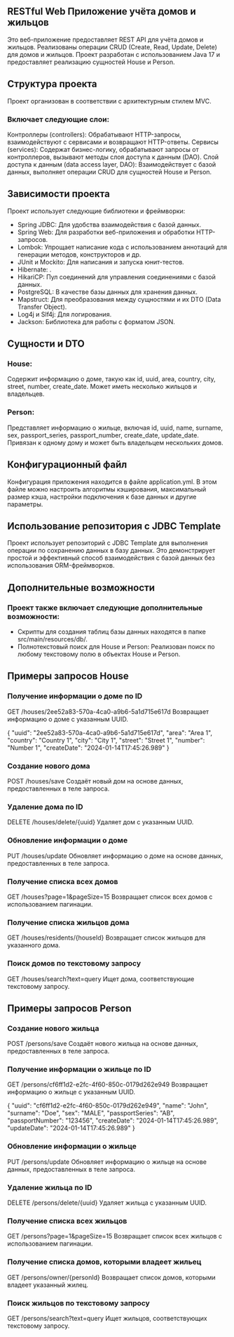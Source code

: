 ## RESTful Web Приложение учёта домов и жильцов
Это веб-приложение предоставляет REST API для учёта домов и жильцов. 
Реализованы операции CRUD (Create, Read, Update, Delete) для домов и жильцов. 
Проект разработан с использованием Java 17 и предоставляет реализацию сущностей House и Person.

## Структура проекта
Проект организован в соответствии с архитектурным стилем MVC. 

### Включает следующие слои:
Контроллеры (controllers): Обрабатывают HTTP-запросы, взаимодействуют с сервисами и возвращают HTTP-ответы.
Сервисы (services): Содержат бизнес-логику, обрабатывают запросы от контроллеров, вызывают методы слоя доступа к данным (DAO).
Слой доступа к данным (data access layer, DAO): Взаимодействует с базой данных, выполняет операции CRUD для сущностей House и Person.

## Зависимости проекта
Проект использует следующие библиотеки и фреймворки:

- Spring JDBC: Для удобства взаимодействия с базой данных.
- Spring Web: Для разработки веб-приложения и обработки HTTP-запросов.
- Lombok: Упрощает написание кода с использованием аннотаций для генерации методов, конструкторов и др.
- JUnit и Mockito: Для написания и запуска юнит-тестов.
- Hibernate: .
- HikariCP: Пул соединений для управления соединениями с базой данных.
- PostgreSQL: В качестве базы данных для хранения данных.
- Mapstruct: Для преобразования между сущностями и их DTO (Data Transfer Object).
- Log4j и Slf4j: Для логирования.
- Jackson: Библиотека для работы с форматом JSON.

## Сущности и DTO
### House: 
Содержит информацию о доме, такую как id, uuid, area, country, city, street, number, create_date. Может иметь несколько жильцов и владельцев.
### Person: 
Представляет информацию о жильце, включая id, uuid, name, surname, sex, passport_series, passport_number, create_date, update_date. Привязан к одному дому и может быть владельцем нескольких домов.

## Конфигурационный файл
Конфигурация приложения находится в файле application.yml. В этом файле можно настроить алгоритмы кэширования, максимальный размер кэша, настройки подключения к базе данных и другие параметры.

## Использование репозитория с JDBC Template
Проект использует репозиторий с JDBC Template для выполнения операции по сохранению данных в базу данных.
Это демонстрирует простой и эффективный способ взаимодействия с базой данных без использования ORM-фреймворков.

## Дополнительные возможности
###  Проект также включает следующие дополнительные возможности:

- Скрипты для создания таблиц базы данных находятся в папке src/main/resources/db/.
- Полнотекстовый поиск для House и Person:
  Реализован поиск по любому текстовому полю в объектах House и Person.

## Примеры запросов House
### Получение информации о доме по ID
GET /houses/2ee52a83-570a-4ca0-a9b6-5a1d715e617d
Возвращает информацию о доме с указанным UUID.

{
"uuid": "2ee52a83-570a-4ca0-a9b6-5a1d715e617d",
"area": "Area 1",
"country": "Country 1",
"city": "City 1",
"street": "Street 1",
"number": "Number 1",
"createDate": "2024-01-14T17:45:26.989"
}

### Создание нового дома
POST /houses/save
Создаёт новый дом на основе данных, предоставленных в теле запроса.

### Удаление дома по ID
DELETE /houses/delete/{uuid}
Удаляет дом с указанным UUID.

### Обновление информации о доме
PUT /houses/update
Обновляет информацию о доме на основе данных, предоставленных в теле запроса.

### Получение списка всех домов
GET /houses?page=1&pageSize=15
Возвращает список всех домов с использованием пагинации.

### Получение списка жильцов дома
GET /houses/residents/{houseId}
Возвращает список жильцов для указанного дома.

### Поиск домов по текстовому запросу
GET /houses/search?text=query
Ищет дома, соответствующие текстовому запросу.

## Примеры запросов Person
### Создание нового жильца
POST /persons/save
Создаёт нового жильца на основе данных, предоставленных в теле запроса.

### Получение информации о жильце по ID
GET /persons/cf6ff1d2-e2fc-4f60-850c-0179d262e949
Возвращает информацию о жильце с указанным UUID.

{
"uuid": "cf6ff1d2-e2fc-4f60-850c-0179d262e949",
"name": "John",
"surname": "Doe",
"sex": "MALE",
"passportSeries": "AB",
"passportNumber": "123456",
"createDate": "2024-01-14T17:45:26.989",
"updateDate": "2024-01-14T17:45:26.989"
}

### Обновление информации о жильце
PUT /persons/update
Обновляет информацию о жильце на основе данных, предоставленных в теле запроса.

### Удаление жильца по ID
DELETE /persons/delete/{uuid}
Удаляет жильца с указанным UUID.

### Получение списка всех жильцов
GET /persons?page=1&pageSize=15
Возвращает список всех жильцов с использованием пагинации.

### Получение списка домов, которыми владеет жильец
GET /persons/owner/{personId}
Возвращает список домов, которыми владеет указанный жилец.

### Поиск жильцов по текстовому запросу
GET /persons/search?text=query
Ищет жильцов, соответствующих текстовому запросу.